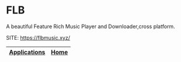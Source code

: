 # FLB

 A beautiful Feature Rich Music Player and Downloader,cross platform.

 SITE: https://flbmusic.xyz/

 | [Applications](https://portable-linux-apps.github.io/apps.html) | [Home](https://portable-linux-apps.github.io)
 | --- | --- |
